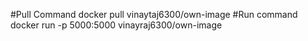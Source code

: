 #Pull Command
docker pull vinaytaj6300/own-image
#Run command
docker run -p 5000:5000 vinayraj6300/own-image
